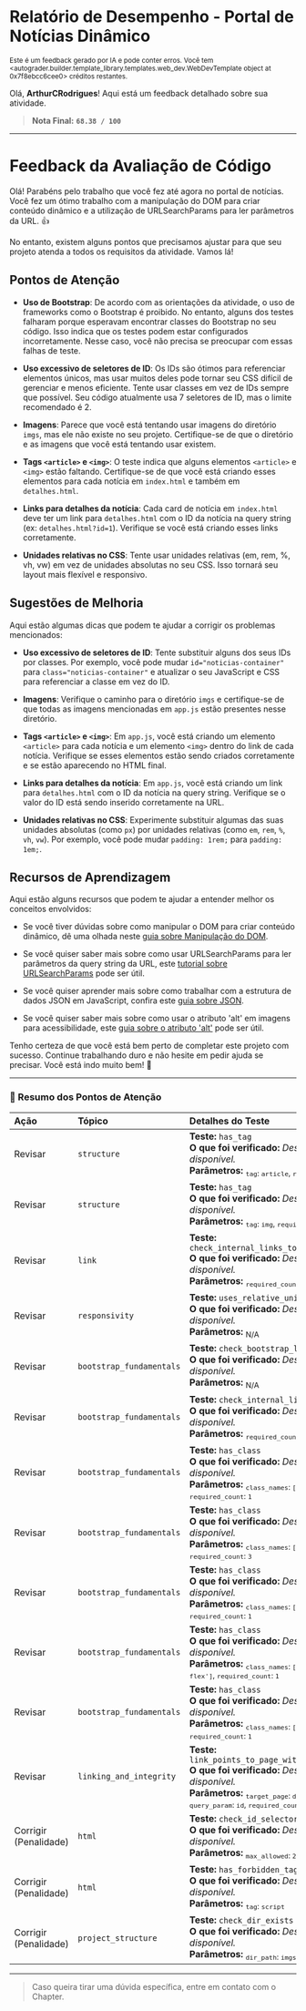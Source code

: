 # Relatório de Desempenho - Portal de Notícias Dinâmico
<sup>Este é um feedback gerado por IA e pode conter erros. Você tem <autograder.builder.template_library.templates.web_dev.WebDevTemplate object at 0x7f8ebcc6cee0> créditos restantes.</sup>

Olá, **ArthurCRodrigues**! Aqui está um feedback detalhado sobre sua atividade.
> **Nota Final:** **`68.38 / 100`**
---
# Feedback da Avaliação de Código

Olá! Parabéns pelo trabalho que você fez até agora no portal de notícias. Você fez um ótimo trabalho com a manipulação do DOM para criar conteúdo dinâmico e a utilização de URLSearchParams para ler parâmetros da URL. 👍

No entanto, existem alguns pontos que precisamos ajustar para que seu projeto atenda a todos os requisitos da atividade. Vamos lá!

## Pontos de Atenção

- **Uso de Bootstrap**: De acordo com as orientações da atividade, o uso de frameworks como o Bootstrap é proibido. No entanto, alguns dos testes falharam porque esperavam encontrar classes do Bootstrap no seu código. Isso indica que os testes podem estar configurados incorretamente. Nesse caso, você não precisa se preocupar com essas falhas de teste.

- **Uso excessivo de seletores de ID**: Os IDs são ótimos para referenciar elementos únicos, mas usar muitos deles pode tornar seu CSS difícil de gerenciar e menos eficiente. Tente usar classes em vez de IDs sempre que possível. Seu código atualmente usa 7 seletores de ID, mas o limite recomendado é 2.

- **Imagens**: Parece que você está tentando usar imagens do diretório `imgs`, mas ele não existe no seu projeto. Certifique-se de que o diretório e as imagens que você está tentando usar existem.

- **Tags `<article>` e `<img>`**: O teste indica que alguns elementos `<article>` e `<img>` estão faltando. Certifique-se de que você está criando esses elementos para cada notícia em `index.html` e também em `detalhes.html`.

- **Links para detalhes da notícia**: Cada card de notícia em `index.html` deve ter um link para `detalhes.html` com o ID da notícia na query string (ex: `detalhes.html?id=1`). Verifique se você está criando esses links corretamente.

- **Unidades relativas no CSS**: Tente usar unidades relativas (em, rem, %, vh, vw) em vez de unidades absolutas no seu CSS. Isso tornará seu layout mais flexível e responsivo.

## Sugestões de Melhoria

Aqui estão algumas dicas que podem te ajudar a corrigir os problemas mencionados:

- **Uso excessivo de seletores de ID**: Tente substituir alguns dos seus IDs por classes. Por exemplo, você pode mudar `id="noticias-container"` para `class="noticias-container"` e atualizar o seu JavaScript e CSS para referenciar a classe em vez do ID.

- **Imagens**: Verifique o caminho para o diretório `imgs` e certifique-se de que todas as imagens mencionadas em `app.js` estão presentes nesse diretório.

- **Tags `<article>` e `<img>`**: Em `app.js`, você está criando um elemento `<article>` para cada notícia e um elemento `<img>` dentro do link de cada notícia. Verifique se esses elementos estão sendo criados corretamente e se estão aparecendo no HTML final.

- **Links para detalhes da notícia**: Em `app.js`, você está criando um link para `detalhes.html` com o ID da notícia na query string. Verifique se o valor do ID está sendo inserido corretamente na URL.

- **Unidades relativas no CSS**: Experimente substituir algumas das suas unidades absolutas (como `px`) por unidades relativas (como `em`, `rem`, `%`, `vh`, `vw`). Por exemplo, você pode mudar `padding: 1rem;` para `padding: 1em;`.

## Recursos de Aprendizagem

Aqui estão alguns recursos que podem te ajudar a entender melhor os conceitos envolvidos:

- Se você tiver dúvidas sobre como manipular o DOM para criar conteúdo dinâmico, dê uma olhada neste [guia sobre Manipulação do DOM](https://developer.mozilla.org/pt-BR/docs/Web/API/Document_Object_Model/Introduction).
  
- Se você quiser saber mais sobre como usar URLSearchParams para ler parâmetros da query string da URL, este [tutorial sobre URLSearchParams](https://developer.mozilla.org/pt-BR/docs/Web/API/URLSearchParams) pode ser útil.

- Se você quiser aprender mais sobre como trabalhar com a estrutura de dados JSON em JavaScript, confira este [guia sobre JSON](https://developer.mozilla.org/pt-BR/docs/Learn/JavaScript/Objects/JSON).

- Se você quiser saber mais sobre como usar o atributo 'alt' em imagens para acessibilidade, este [guia sobre o atributo 'alt'](https://developer.mozilla.org/pt-BR/docs/Web/HTML/Element/img) pode ser útil.

Tenho certeza de que você está bem perto de completar este projeto com sucesso. Continue trabalhando duro e não hesite em pedir ajuda se precisar. Você está indo muito bem! 💪


---

### 📝 Resumo dos Pontos de Atenção
| Ação | Tópico | Detalhes do Teste |
|:---|:---|:---|
| Revisar | `structure` | **Teste:** `has_tag`<br>**O que foi verificado:** *Descrição não disponível.*<br>**Parâmetros:** <sub>`tag`: `article`, `required_count`: `4`</sub> |
| Revisar | `structure` | **Teste:** `has_tag`<br>**O que foi verificado:** *Descrição não disponível.*<br>**Parâmetros:** <sub>`tag`: `img`, `required_count`: `5`</sub> |
| Revisar | `link` | **Teste:** `check_internal_links_to_article`<br>**O que foi verificado:** *Descrição não disponível.*<br>**Parâmetros:** <sub>`required_count`: `4`</sub> |
| Revisar | `responsivity` | **Teste:** `uses_relative_units`<br>**O que foi verificado:** *Descrição não disponível.*<br>**Parâmetros:** <sub>N/A</sub> |
| Revisar | `bootstrap_fundamentals` | **Teste:** `check_bootstrap_linked`<br>**O que foi verificado:** *Descrição não disponível.*<br>**Parâmetros:** <sub>N/A</sub> |
| Revisar | `bootstrap_fundamentals` | **Teste:** `check_internal_links`<br>**O que foi verificado:** *Descrição não disponível.*<br>**Parâmetros:** <sub>`required_count`: `3`</sub> |
| Revisar | `bootstrap_fundamentals` | **Teste:** `has_class`<br>**O que foi verificado:** *Descrição não disponível.*<br>**Parâmetros:** <sub>`class_names`: `['row']`, `required_count`: `1`</sub> |
| Revisar | `bootstrap_fundamentals` | **Teste:** `has_class`<br>**O que foi verificado:** *Descrição não disponível.*<br>**Parâmetros:** <sub>`class_names`: `['col-*']`, `required_count`: `3`</sub> |
| Revisar | `bootstrap_fundamentals` | **Teste:** `has_class`<br>**O que foi verificado:** *Descrição não disponível.*<br>**Parâmetros:** <sub>`class_names`: `['text-center']`, `required_count`: `1`</sub> |
| Revisar | `bootstrap_fundamentals` | **Teste:** `has_class`<br>**O que foi verificado:** *Descrição não disponível.*<br>**Parâmetros:** <sub>`class_names`: `['d-flex', 'd-*-flex']`, `required_count`: `1`</sub> |
| Revisar | `bootstrap_fundamentals` | **Teste:** `has_class`<br>**O que foi verificado:** *Descrição não disponível.*<br>**Parâmetros:** <sub>`class_names`: `['bg-*']`, `required_count`: `1`</sub> |
| Revisar | `linking_and_integrity` | **Teste:** `link_points_to_page_with_query_param`<br>**O que foi verificado:** *Descrição não disponível.*<br>**Parâmetros:** <sub>`target_page`: `detalhes.html`, `query_param`: `id`, `required_count`: `3`</sub> |
| Corrigir (Penalidade) | `html` | **Teste:** `check_id_selector_over_usage`<br>**O que foi verificado:** *Descrição não disponível.*<br>**Parâmetros:** <sub>`max_allowed`: `2`</sub> |
| Corrigir (Penalidade) | `html` | **Teste:** `has_forbidden_tag`<br>**O que foi verificado:** *Descrição não disponível.*<br>**Parâmetros:** <sub>`tag`: `script`</sub> |
| Corrigir (Penalidade) | `project_structure` | **Teste:** `check_dir_exists`<br>**O que foi verificado:** *Descrição não disponível.*<br>**Parâmetros:** <sub>`dir_path`: `imgs`</sub> |


---
> Caso queira tirar uma dúvida específica, entre em contato com o Chapter.